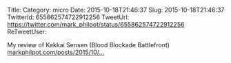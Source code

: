 Title: 
Category: micro
Date: 2015-10-18T21:46:37
Slug: 2015-10-18T21:46:37
TwitterId: 655862574722912256
TweetUrl: https://twitter.com/mark_philpot/status/655862574722912256
ReTweetUser: 

My review of Kekkai Sensen (Blood Blockade Battlefront) [markphilpot.com/posts/2015/10/…](http://markphilpot.com/posts/2015/10/18/review_kekkai_sensen/)